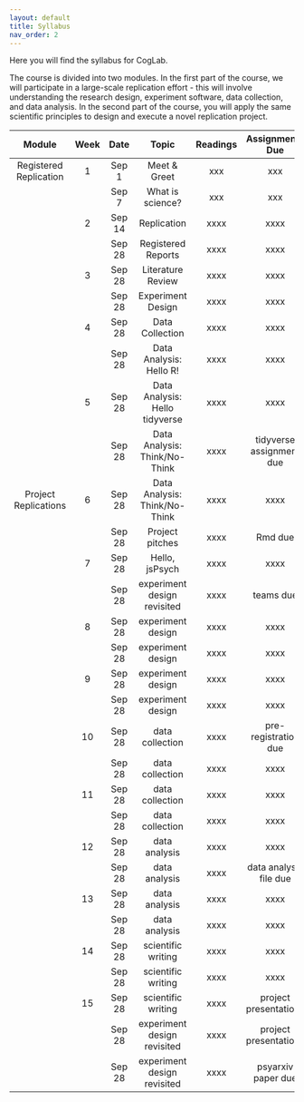 ```yaml
---
layout: default
title: Syllabus
nav_order: 2
---
```


Here you will find the syllabus for CogLab. <br>

The course is divided into two modules. In the first part of the course, we will participate in a large-scale replication effort - this will involve understanding the research design, experiment software, data collection, and data analysis. In the second part of the course, you will apply the same scientific principles to design and execute a novel replication project. 

| Module                        | Week        | Date          | Topic                                   | Readings     |Assignments Due     |
| :---:                         |    :----:   |    :----:     |  :----:                                 |:----:        | :----:             |
| Registered Replication        | 1           | Sep 1         | Meet & Greet                            | xxx          | xxx                |
|                               |             | Sep 7         | What is science?                        | xxx          | xxx                |
|                               | 2           | Sep 14        | Replication                             | xxxx         | xxxx               |
|                               |             | Sep 28        | Registered Reports                      | xxxx         | xxxx               |
|                               | 3           | Sep 28        | Literature Review                       | xxxx         | xxxx               |
|                               |             | Sep 28        | Experiment Design                       | xxxx         | xxxx               |
|                               | 4           | Sep 28        | Data Collection                         | xxxx         | xxxx               |
|                               |             | Sep 28        | Data Analysis: Hello R!                 | xxxx         | xxxx               |
|                               | 5           | Sep 28        | Data Analysis: Hello tidyverse          | xxxx         | xxxx               |
|                               |             | Sep 28        | Data Analysis: Think/No-Think           | xxxx         | tidyverse assignment due           |
| Project Replications          | 6           | Sep 28        | Data Analysis: Think/No-Think           | xxxx         | xxxx               |
|                               |             | Sep 28        | Project pitches                         | xxxx         | Rmd due            |
|                               | 7           | Sep 28        | Hello, jsPsych                          | xxxx         | xxxx               |
|                               |             | Sep 28        | experiment design revisited             | xxxx         | teams due               |
|                               | 8           | Sep 28        | experiment design                       | xxxx         | xxxx               |
|                               |             | Sep 28        | experiment design                       | xxxx         | xxxx               |
|                               | 9           | Sep 28        | experiment design                       | xxxx         | xxxx               |
|                               |             | Sep 28        | experiment design                       | xxxx         | xxxx               |
|                               | 10          | Sep 28        | data collection                         | xxxx         | pre-registration due               |
|                               |             | Sep 28        | data collection                         | xxxx         | xxxx               |
|                               | 11          | Sep 28        | data collection                         | xxxx         | xxxx               |
|                               |             | Sep 28        | data collection                         | xxxx         | xxxx               |
|                               | 12          | Sep 28        | data analysis                           | xxxx         | xxxx               |
|                               |             | Sep 28        | data analysis                           | xxxx         | data analysis file due               |
|                               | 13          | Sep 28        | data analysis                           | xxxx         | xxxx               |
|                               |             | Sep 28        | data analysis                           | xxxx         | xxxx               |
|                               | 14          | Sep 28        | scientific writing                      | xxxx         | xxxx               |
|                               |             | Sep 28        | scientific writing                      | xxxx         | xxxx               |
|                               | 15          | Sep 28        | scientific writing                      | xxxx         | project presentations               |
|                               |             | Sep 28        | experiment design revisited             | xxxx         | project presentations               |
|                               |             | Sep 28        | experiment design revisited             | xxxx         | psyarxiv paper due               |


